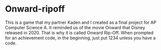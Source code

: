 ﻿# Onward-ripoff
This is a game that my partner Kaden and I created as a final project for AP Computer Science A. It reminded us of the movie Onward that Disney released in 2020. That is why it is called Onward Rip-Off. When prompted for an achievement code, in the beginning, just put 1234 unless you have a code. 
